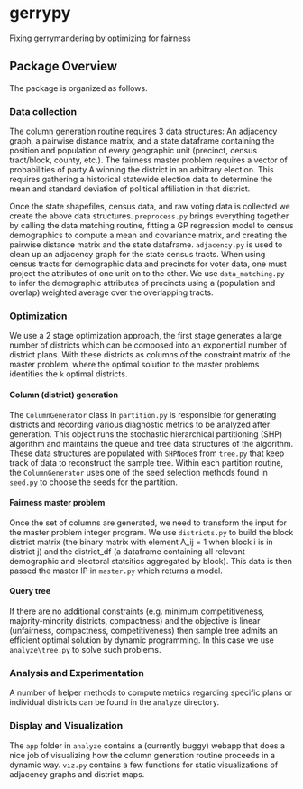# gerrypy
Fixing gerrymandering by optimizing for fairness

## Package Overview
The package is organized as follows.
### Data collection
The column generation routine requires 3 data structures: An adjacency graph, a pairwise distance matrix, and a state dataframe containing the position and population of every geographic unit (precinct, census tract/block, county, etc.). The fairness master problem requires a vector of probabilities of party A winning the district in an arbitrary election. This requires gathering a historical statewide election data to determine the mean and standard deviation of political affiliation in that district.


Once the state shapefiles, census data, and raw voting data is collected we create the above data structures. `preprocess.py` brings everything together by calling the data matching routine, fitting a GP regression model to census demographics to compute a mean and covariance matrix, and creating the pairwise distance matrix and the state dataframe. `adjacency.py` is used to clean up an adjacency graph for the state census tracts. When using census tracts for demographic data and precincts for voter data, one must project the attributes of one unit on to the other. We use `data_matching.py` to infer the demographic attributes of precincts using a (population and overlap) weighted average over the overlapping tracts. 

### Optimization
We use a 2 stage optimization approach, the first stage generates a large number of districts which can be composed into an exponential number of district plans. With these districts as columns of the constraint matrix of the master problem, where the optimal solution to the master problems identifies the `k` optimal districts.
#### Column (district) generation

The `ColumnGenerator` class in `partition.py` is responsible for generating districts and recording various diagnostic metrics to be analyzed after generation. This object runs the stochastic hierarchical partitioning (SHP) algorithm and maintains the queue and tree data structures of the algorithm. These data structures are populated with `SHPNode`s from `tree.py` that keep track of data to reconstruct the sample tree. Within each partition routine, the `ColumnGenerator` uses one of the seed selection methods found in `seed.py` to choose the seeds for the partition.

#### Fairness master problem
Once the set of columns are generated, we need to transform the input for the master problem integer program. We use `districts.py` to build the block district matrix (the binary matrix with element A_ij = 1 when block i is in district j) and the district_df (a dataframe containing all relevant demographic and electoral statsitics aggregated by block). This data is then passed the master IP in `master.py` which returns a model.

#### Query tree
If there are no additional constraints (e.g. minimum competitiveness, majority-minority districts, compactness) and the objective is linear (unfairness, compactness, competitiveness) then sample tree admits an efficient optimal solution by dynamic programming. In this case we use `analyze\tree.py` to solve such problems.

### Analysis and Experimentation
A number of helper methods to compute metrics regarding specific plans or individual districts can be found in the `analyze` directory.

### Display and Visualization
The `app` folder in `analyze` contains a (currently buggy) webapp that does a nice job of visualizing how the column generation routine proceeds in a dynamic way. `viz.py` contains a few functions for static visualizations of adjacency graphs and district maps.

